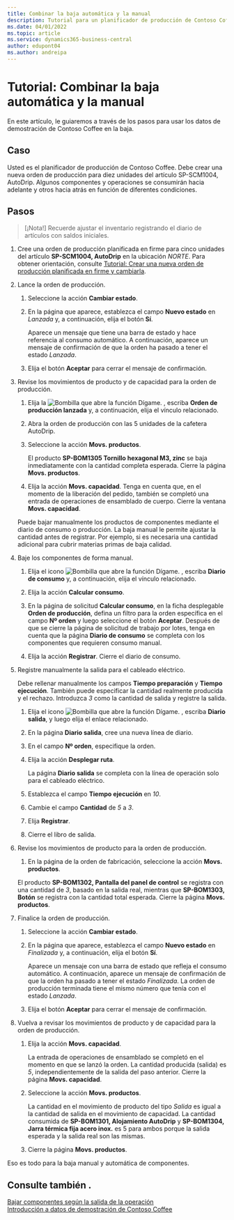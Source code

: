 ```yaml
---
title: Combinar la baja automática y la manual
description: Tutorial para un planificador de producción de Contoso Coffee que quiere combinar la baja automática y la manual.
ms.date: 04/01/2022
ms.topic: article
ms.service: dynamics365-business-central
author: edupont04
ms.author: andreipa
---
```


# Tutorial: Combinar la baja automática y la manual

En este artículo, le guiaremos a través de los pasos para usar los datos de demostración de Contoso Coffee en la baja.  

## Caso

Usted es el planificador de producción de Contoso Coffee. Debe crear una nueva orden de producción para diez unidades del artículo SP-SCM1004, AutoDrip. Algunos componentes y operaciones se consumirán hacia adelante y otros hacia atrás en función de diferentes condiciones.

## Pasos

> [¡Nota!] Recuerde ajustar el inventario registrando el diario de artículos con saldos iniciales.

1. Cree una orden de producción planificada en firme para cinco unidades del artículo **SP-SCM1004, AutoDrip** en la ubicación *NORTE*. Para obtener orientación, consulte [Tutorial: Crear una nueva orden de producción planificada en firme y cambiarla](create-firm-planned-production-order-change.md).  

2. Lance la orden de producción.

    1. Seleccione la acción **Cambiar estado**.  

    2. En la página que aparece, establezca el campo **Nuevo estado** en *Lanzada* y, a continuación, elija el botón **Sí**.  

        Aparece un mensaje que tiene una barra de estado y hace referencia al consumo automático. A continuación, aparece un mensaje de confirmación de que la orden ha pasado a tener el estado *Lanzada*.  

    3. Elija el botón **Aceptar** para cerrar el mensaje de confirmación.

3. Revise los movimientos de producto y de capacidad para la orden de producción.

    1. Elija la ![Bombilla que abre la función Dígame.](../media/ui-search/search_small.png "Dígame qué desea hacer") , escriba **Orden de producción lanzada** y, a continuación, elija el vínculo relacionado.  

    2. Abra la orden de producción con las 5 unidades de la cafetera AutoDrip.  

    3. Seleccione la acción **Movs. productos**.  

        El producto **SP-BOM1305 Tornillo hexagonal M3, zinc** se baja inmediatamente con la cantidad completa esperada. Cierre la página **Movs. productos**.  

    4. Elija la acción **Movs. capacidad**.  Tenga en cuenta que, en el momento de la liberación del pedido, también se completó una entrada de operaciones de ensamblado de cuerpo. Cierre la ventana **Movs. capacidad**.

    Puede bajar manualmente los productos de componentes mediante el diario de consumo o producción. La baja manual le permite ajustar la cantidad antes de registrar. Por ejemplo, si es necesaria una cantidad adicional para cubrir materias primas de baja calidad.
4. Baje los componentes de forma manual.  
    1. Elija el icono ![Bombilla que abre la función Dígame.](../media/ui-search/search_small.png "Dígame qué desea hacer") , escriba **Diario de consumo** y, a continuación, elija el vínculo relacionado.  

    2. Elija la acción **Calcular consumo**.  

    3. En la página de solicitud **Calcular consumo**, en la ficha desplegable **Orden de producción**, defina un filtro para la orden específica en el campo **Nº orden** y luego seleccione el botón **Aceptar**. Después de que se cierre la página de solicitud de trabajo por lotes, tenga en cuenta que la página **Diario de consumo** se completa con los componentes que requieren consumo manual.

    4. Elija la acción **Registrar**. Cierre el diario de consumo.

5. Registre manualmente la salida para el cableado eléctrico.  

    Debe rellenar manualmente los campos **Tiempo preparación** y **Tiempo ejecución**. También puede especificar la cantidad realmente producida y el rechazo. Introduzca *3* como la cantidad de salida y registre la salida.

    1. Elija el icono ![Bombilla que abre la función Dígame.](../media/ui-search/search_small.png "Dígame qué desea hacer") , escriba **Diario salida**, y luego elija el enlace relacionado.  

    2. En la página **Diario salida**, cree una nueva línea de diario.  

    3. En el campo **Nº orden**, especifique la orden.  

    4. Elija la acción **Desplegar ruta**.  

        La página **Diario salida** se completa con la línea de operación solo para el cableado eléctrico.

    5. Establezca el campo **Tiempo ejecución** en *10*.  

    6. Cambie el campo **Cantidad** de *5* a *3*.

    7. Elija **Registrar**.  
    8. Cierre el libro de salida.

6. Revise los movimientos de producto para la orden de producción.

    1. En la página de la orden de fabricación, seleccione la acción **Movs. productos**.  

    El producto **SP-BOM1302, Pantalla del panel de control** se registra con una cantidad de *3*, basado en la salida real, mientras que **SP-BOM1303, Botón** se registra con la cantidad total esperada. Cierre la página **Movs. productos**.

7. Finalice la orden de producción.  

    1. Seleccione la acción **Cambiar estado**.
    2. En la página que aparece, establezca el campo **Nuevo estado** en *Finalizada* y, a continuación, elija el botón **Sí**.  

        Aparece un mensaje con una barra de estado que refleja el consumo automático. A continuación, aparece un mensaje de confirmación de que la orden ha pasado a tener el estado *Finalizada*. La orden de producción terminada tiene el mismo número que tenía con el estado *Lanzada*.
    3. Elija el botón **Aceptar** para cerrar el mensaje de confirmación.

8. Vuelva a revisar los movimientos de producto y de capacidad para la orden de producción.

    1. Elija la acción **Movs. capacidad**.  

        La entrada de operaciones de ensamblado se completó en el momento en que se lanzó la orden. La cantidad producida (salida) es *5*, independientemente de la salida del paso anterior. Cierre la página **Movs. capacidad**.

    2. Seleccione la acción **Movs. productos**.  

        La cantidad en el movimiento de producto del tipo *Salida* es igual a la cantidad de salida en el movimiento de capacidad. La cantidad consumida de **SP-BOM1301, Alojamiento AutoDrip** y **SP-BOM1304, Jarra térmica fija acero inox.** es 5 para ambos porque la salida esperada y la salida real son las mismas. 

    3. Cierre la página **Movs. productos**.  

Eso es todo para la baja manual y automática de componentes.

## Consulte también .

[Bajar componentes según la salida de la operación](../production-how-to-flush-components-according-to-operation-output.md)  
[Introducción a datos de demostración de Contoso Coffee](contoso-coffee-intro.md)  
